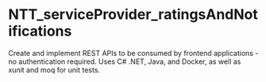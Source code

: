 # NTT_serviceProvider_ratingsAndNotifications
Create and implement REST APIs to be consumed by frontend applications - no authentication required. Uses C# .NET, Java, and Docker, as well as xunit and moq for unit tests.
